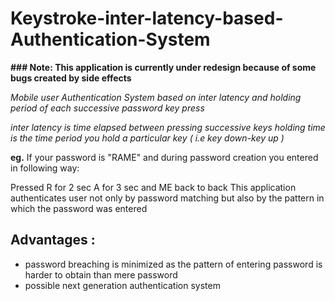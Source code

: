# ****Keystroke-inter-latency-based-Authentication-System****

**### Note: This application is currently under redesign because of some bugs created by side effects** 

_Mobile user Authentication System based on inter latency and holding period of each successive password key press_ 

_inter latency is time elapsed between pressing successive keys holding time is the time period you hold a particular key ( i.e key down-key up )_ 

**eg.** If your password is "RAME" and during password creation you entered in following way: 

Pressed R for 2 sec A for 3 sec and ME back to back This application authenticates user not only by password matching but also by the pattern in which the password was entered 

## Advantages :
* password breaching is minimized as the pattern of entering password is harder to obtain than mere password  
* possible next generation authentication system 

